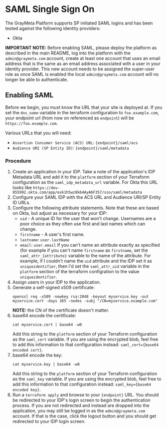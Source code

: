 # SAML Single Sign On

The GrayMeta Platform supports SP initiated SAML logins and has been tested against the following identity providers:

* Okta

**IMPORTANT NOTE:** Before enabling SAML, please deploy the platform as described in the main README, log into the platform with the `admin@graymeta.com` account, create at least one account that uses an email address that is the same as an email address associated with a user in your identity provider. This new account needs to be assigned the super-user role as once SAML is enabled the local `admin@graymeta.com` account will no longer be able to authenticate.

## Enabling SAML

Before we begin, you must know the URL that your site is deployed at. If you set the `dns_name` variable in the terraform configuration to `foo.example.com`, your endpoint url (from now on referenced as `endpoint`) will be `https://foo.example.com`.

Various URLs that you will need:

* `Assertion Consumer Service (ACS) URL`: `{endpoint}/saml/acs`
* `Audience URI (SP Entity ID)`: `{endpoint}/saml/metadata`

### Procedure

1. Create an application in your IDP. Take a note of the application's IDP Metadata URL and add it to the `platform` section of your Terraform configuration as the `saml_idp_metadata_url` variable. For Okta this URL looks like `https://dev-855992.okta.com/app/exk1h5wz8k64AyA6F357/sso/saml/metadata`
1. Configure your SAML IDP with the ACS URL and Audience URI/SP Entity ID URLs.
1. Configure the following attribute statements. Note that these are based on Okta, but adjust as necessary for your IDP:
    * `uid` - A unique ID for the user that won't change. Usernames are a poor choice as they often use first and last names which can change.
    * `firstname` - A user's first name.
    * `lastname`: `user.lastName`
    * `email`: `user.email`
    If you can't name an attribute exactly as specified (for example if you can't name `firstname` as `firstname`, set the `saml_attr_{attribute}` variable to the name of the attribute. For example, if I couldn't name the `uid` attribute and the IDP set it as `uniqueidentifier`, then I'd set the `saml_attr_uid` variable in the `platform` section of the terraform configration to the value `uniqueidentifier`.
1. Assign users in your IDP to the application.
1. Generate a self-signed x509 certificate:
    ```
    openssl req -x509 -newkey rsa:2048 -keyout myservice.key -out myservice.cert -days 365 -nodes -subj "/CN=myservice.example.com"
    ```
    **NOTE:** the CN of the certificate doesn't matter.
1. base64 encode the certificate:
    ```
    cat myservice.cert | base64 -w0
    ```
    Add this string to the `platform` section of your Terraform configuration as the `saml_cert` variable. If you are using the encrypted blob, feel free to add this information to that configuration instead: `saml_cert={base64 encoded cert}`.
1. base64 encode the key:
    ```
    cat myservice.key | base64 -w0
    ```
    Add this string to the `platform` section of your Terraform configuration as the `saml_key` variable. If you are using the encrypted blob, feel free to add this information to that configuration instead: `saml_key={base64 encoded key}`.
1. Run a `terraform apply` and browse to your `{endpoint}` URL. You should be redirected to your IDP's login screen to begin the authentication process. If you are not redirected and instead are dropped into the application, you may still be logged in as the `admin@graymeta.com` account. If that is the case, click the logout button and you should get redirected to your IDP login screen.
